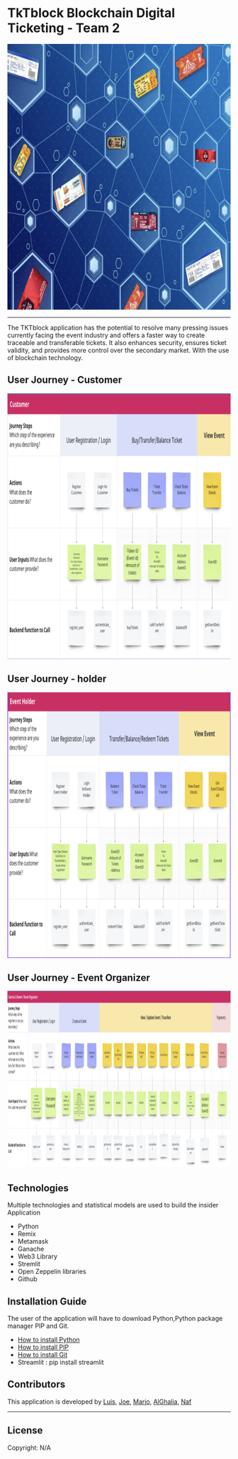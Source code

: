 # TkTblock Blockchain Digital Ticketing - Team 2 
<img src="/Images/BC.png" width="800" height="600">

---
The TKTblock application has the potential to resolve many pressing issues currently facing the event industry and offers a faster way to create traceable and transferable tickets. It also enhances security, ensures ticket validity, and provides more control over the secondary market.
With the use of blockchain technology.

## User Journey - Customer 

<img src="/Images/UJ-customer.png" width="1000" height="600">

## User Journey - holder 

<img src="/Images/UJ-eventholder.png" width="1000" height="600">

## User Journey - Event Organizer 

<img src="/Images/UJ-Event%20Organizer.png" width="3000" height="400">

## Technologies
Multiple technologies and statistical models are used to build the insider Application
- Python
- Remix
- Metamask
- Ganache
- Web3 Library
- Stremlit
- Open Zeppelin libraries
- Github

## Installation Guide

The user of the application will have to download Python,Python package manager PIP and Git.

   - [How to install Python](https://www.python.org/downloads/) 
   - [How to install PIP ](https://pip.pypa.io/en/stable/installation/) 
   - [How to install Git ](https://git-scm.com/book/en/v2/Getting-Started-Installing-Git)
   - Streamlit : pip install streamlit

## Contributors

This application is developed by [Luis](https://github.com/lumiroga), [Joe](https://github.com/EthernetWink), [Mario](https://github.com/devops4cloud), [AlGhalia](https://github.com/alghalia), [Naf](https://github.com/nafeezurc)

---

## License

Copyright: N/A
